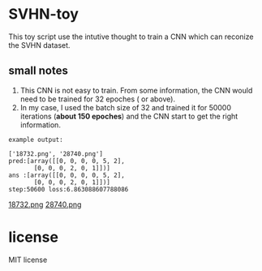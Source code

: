 # SVHN-toy
This toy script use the intutive thought to train a CNN which can reconize the SVHN dataset.

## small notes
1. This CNN is not easy to train. From some information, the CNN would need to be trained for 32 epoches ( or above).
2. In my case, I used the batch size of 32 and trained it for 50000 iterations (**about 150 epoches**) and the CNN start to get the right information.

```
example output:

['18732.png', '28740.png']
pred:[array([[0, 0, 0, 0, 5, 2],
       [0, 0, 0, 2, 0, 1]])]
ans :[array([[0, 0, 0, 0, 5, 2],
       [0, 0, 0, 2, 0, 1]])]
step:50600 loss:6.863088607788086

```
[18732.png](18732.png)
[28740.png](28740.png)

# license
MIT license